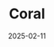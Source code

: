 ---  
layout: startup_page  
title: "Coral"  
id: "coral.ca"  
permalink: "/coralcoral.ca02112025/"  
website: "https://www.coral.ca/"  
funding_round: "Seed"  
funding_amount: "CAD$4.1M "  
investors: "Brightspark, Diagram, The51, high-profile angel investors"  
about: "Coral is a women’s digital health platform dedicated to improving the lives of Canadian women by providing accessible and personalized virtual care for perimenopause, menopause, and beyond. The platform offers detailed health assessments, personalized care plans, and integrated support to empower women to thrive during this critical life stage."  
markets: "Digital Health, Women's Health"  
hq: "Montreal, Canada"  
founded_year: ""  
linkedin: ""  
twitter: ""  
instagram: ""  
facebook: ""  
crunchbase: ""  
pitchbook: ""  

date_display: "11-Feb-2025"  
date: "2025-02-11"

# SEO Optimization  
meta_title: "Coral - Seed Funding (CAD$4.1M )"  
meta_description: "Coral, Coral is a women’s digital health platform dedicated to improving the lives of Canadian women by providing accessible and personalized virtual care fo..."  
meta_keywords: "Coral, Digital Health, Women's Health, Seed funding"  
canonical_url: "https://startup.projectstartups.com/coralcoral.ca02112025/"  
---